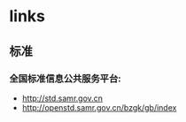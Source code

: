 # links

## 标准

### 全国标准信息公共服务平台:
- http://std.samr.gov.cn
- http://openstd.samr.gov.cn/bzgk/gb/index
